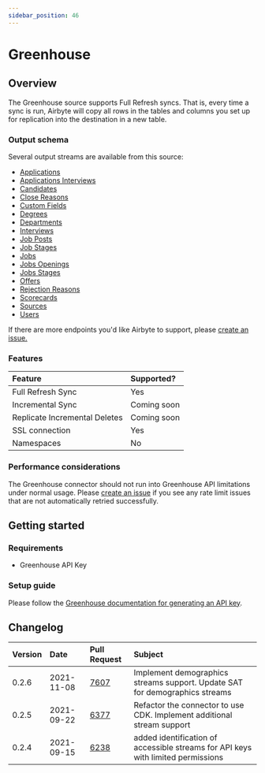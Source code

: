 ```yaml
---
sidebar_position: 46
---
```


# Greenhouse

## Overview

The Greenhouse source supports Full Refresh syncs. That is, every time a sync is run, Airbyte will copy all rows in the tables and columns you set up for replication into the destination in a new table.

### Output schema

Several output streams are available from this source:

* [Applications](https://developers.greenhouse.io/harvest.html#get-list-applications)
* [Applications Interviews](https://developers.greenhouse.io/harvest.html#get-list-scheduled-interviews-for-application)
* [Candidates](https://developers.greenhouse.io/harvest.html#get-list-candidates)
* [Close Reasons](https://developers.greenhouse.io/harvest.html#get-list-close-reasons)
* [Custom Fields](https://developers.greenhouse.io/harvest.html#get-list-custom-fields)
* [Degrees](https://developers.greenhouse.io/harvest.html#get-list-degrees)
* [Departments](https://developers.greenhouse.io/harvest.html#get-list-departments)
* [Interviews](https://developers.greenhouse.io/harvest.html#get-list-scheduled-interviews)
* [Job Posts](https://developers.greenhouse.io/harvest.html#get-list-job-posts)
* [Job Stages](https://developers.greenhouse.io/harvest.html#get-list-job-stages)
* [Jobs](https://developers.greenhouse.io/harvest.html#get-list-jobs)
* [Jobs Openings](https://developers.greenhouse.io/harvest.html#get-list-job-openings)
* [Jobs Stages](https://developers.greenhouse.io/harvest.html#get-list-job-stages-for-job)
* [Offers](https://developers.greenhouse.io/harvest.html#get-list-offers)
* [Rejection Reasons](https://developers.greenhouse.io/harvest.html#get-list-rejection-reasons)
* [Scorecards](https://developers.greenhouse.io/harvest.html#get-list-scorecards)
* [Sources](https://developers.greenhouse.io/harvest.html#get-list-sources)
* [Users](https://developers.greenhouse.io/harvest.html#get-list-users)

If there are more endpoints you'd like Airbyte to support, please [create an issue.](https://github.com/airbytehq/airbyte/issues/new/choose)

### Features

| Feature | Supported? |
| :--- | :--- |
| Full Refresh Sync | Yes |
| Incremental Sync | Coming soon |
| Replicate Incremental Deletes | Coming soon |
| SSL connection | Yes |
| Namespaces | No |

### Performance considerations

The Greenhouse connector should not run into Greenhouse API limitations under normal usage. Please [create an issue](https://github.com/airbytehq/airbyte/issues) if you see any rate limit issues that are not automatically retried successfully.

## Getting started

### Requirements

* Greenhouse API Key

### Setup guide

Please follow the [Greenhouse documentation for generating an API key](https://developers.greenhouse.io/harvest.html#authentication).

## Changelog

| Version | Date | Pull Request | Subject |
| :--- | :--- | :--- | :--- |
| 0.2.6 | 2021-11-08 | [7607](https://github.com/airbytehq/airbyte/pull/7607) | Implement demographics streams support. Update SAT for demographics streams |
| 0.2.5 | 2021-09-22 | [6377](https://github.com/airbytehq/airbyte/pull/6377) | Refactor the connector to use CDK. Implement additional stream support |
| 0.2.4 | 2021-09-15 | [6238](https://github.com/airbytehq/airbyte/pull/6238) | added identification of accessible streams for API keys with limited permissions |
